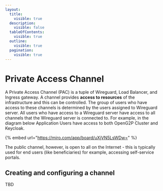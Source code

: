 ```yaml
---
layout:
  title:
    visible: true
  description:
    visible: false
  tableOfContents:
    visible: true
  outline:
    visible: true
  pagination:
    visible: true
---
```


# Private Access Channel

A Private Access Channel (PAC) is a tuple of Wireguard, Load Balancer, and Ingress gateway.  A channel provides **access to resources** of the infrastructure and this can be controlled. The group of users who have access to these channels is determined by the users assigned to Wireguard server. All users who have access to a Wireguard server have access to all channels that the Wireguard server is connected to.   For example, in the diagram below Application Users have access to both OpenG2P Cluster and Keycloak.



{% embed url="https://miro.com/app/board/uXjVN5LsWDw=" %}

The public channel, however,  is open to all on the Internet - this is typically used for end users (like beneficiaries) for example, accessing self-service portals.

## Creating and configuring a channel

TBD



